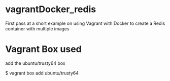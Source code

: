 # vagrantDocker_redis
First pass at a short example on using Vagrant with Docker to create a Redis container with multiple images

# Vagrant Box used
add the ubuntu/trusty64 box

$ vagrant box add ubuntu/trusty64

